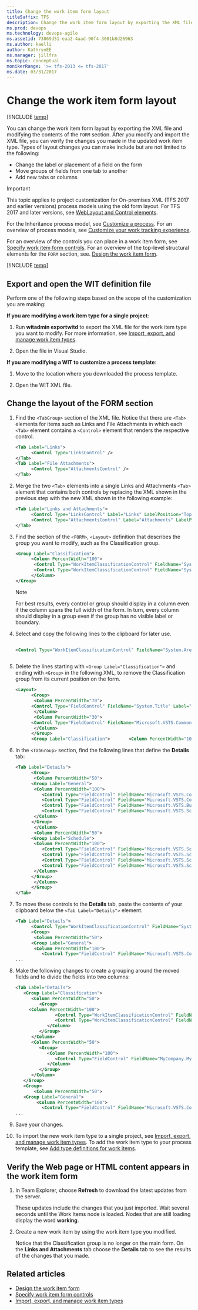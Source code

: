 ```yaml
---
title: Change the work item form layout 
titleSuffix: TFS 
description: Change the work item form layout by exporting the XML file and modifying its contents for Team Foundation Server  
ms.prod: devops
ms.technology: devops-agile
ms.assetid: 73869d51-eaa2-4aad-90f4-3081b8d26963
ms.author: kaelli
author: KathrynEE
ms.manager: jillfra
ms.topic: conceptual
monikerRange: '>= tfs-2013 <= tfs-2017'
ms.date: 03/31/2017
---
```


# Change the work item form layout

[!INCLUDE [temp](../../_shared/version-tfs-2013-2017.md)] 

You can change the work item form layout by exporting the XML file and modifying the contents of the `FORM` section. After you modify and import the XML file, you can verify the changes you made in the updated work item type. Types of layout changes you can make include but are not limited to the following:  
  
-   Change the label or placement of a field on the form    
-   Move groups of fields from one tab to another    
-   Add new tabs or columns  


> [!IMPORTANT]  
> This topic applies to project customization for On-premises XML (TFS 2017 and earlier versions) process models using the old form layout. For TFS 2017 and later versions, see [WebLayout and Control elements](weblayout-xml-elements.md). 
>
> For the Inheritance process model, see [Customize a process](../../organizations/settings/work/customize-process.md). For an overview of process models, see [Customize your work tracking experience](../customize-work.md).
  
For an overview of the controls you can place in a work item form, see [Specify work item form controls](specify-work-item-form-controls.md). For an overview of the top-level structural elements for the `FORM` section, see. [Design the work item form](design-work-item-form.md).  
  
[!INCLUDE [temp](../../_shared/update-xml-wit.md)] 
  
<a name="Export"></a> 
## Export and open the WIT definition file  
  
Perform one of the following steps based on the scope of the customization you are making:  
  
**If you are modifying a work item type for a single project**:  
  
1.  Run **witadmin exportwitd** to export the XML file for the work item type you want to modify. For more information, see [Import, export, and manage work item types](../witadmin/witadmin-import-export-manage-wits.md).  
  
2.  Open the file in Visual Studio.  
  
**If you are modifying a WIT to customize a process template**:  
  
1.  Move to the location where you downloaded the process template.  
  
2.  Open the WIT XML file.  
  
<a name="ChangeForm"></a> 
## Change the layout of the FORM section  
  
1.  Find the `<TabGroup>` section of the XML file. Notice that there are `<Tab>` elements for items such as Links and File Attachments in which each `<Tab>` element contains a `<Control>` element that renders the respective control.  
  
    ```xml
    <Tab Label="Links">  
          <Control Type="LinksControl" />  
    </Tab>  
    <Tab Label="File Attachments">  
          <Control Type="AttachmentsControl" />  
    </Tab>  
    ```  
  
2.  Merge the two `<Tab>` elements into a single Links and Attachments `<Tab>` element that contains both controls by replacing the XML shown in the previous step with the new XML shown in the following example:  
  
    ```xml
    <Tab Label="Links and Attachments">  
          <Control Type="LinksControl" Label="Links" LabelPosition="Top" />  
          <Control Type="AttachmentsControl" Label="Attachments" LabelPosition="Top" />  
    </Tab>  
    ```  
  
3.  Find the section of the `<FORM>`, `<Layout>` definition that describes the group you want to modify, such as the Classification group.  
  
    ```xml
    <Group Label="Classification">  
          <Column PercentWidth="100">  
           <Control Type="WorkItemClassificationControl" FieldName="System.AreaPath" Label="Area" LabelPosition="Left" />  
           <Control Type="WorkItemClassificationControl" FieldName="System.IterationPath" Label="Iteration" LabelPosition="Left" />  
          </Column>  
    </Group>  
    ```  
  
    > [!NOTE]  
    >  For best results, every control or group should display in a column even if the column spans the full width of the form. In turn, every column should display in a group even if the group has no visible label or boundary.  
  
4.  Select and copy the following lines to the clipboard for later use.  
  
    ```xml
  
    <Control Type="WorkItemClassificationControl" FieldName="System.AreaPath" Label="Area" LabelPosition="Left" /> <Control Type="WorkItemClassificationControl" FieldName="System.IterationPath" Label="Iteration" LabelPosition="Left" />  
  
    ```  
  
5.  Delete the lines starting with `<Group Label="Classification">` and ending with `<Group>` in the following XML, to remove the Classification group from its current position on the form.  
  
    ```xml
    <Layout>  
          <Group>  
           <Column PercentWidth="70">  
          <Control Type="FieldControl" FieldName="System.Title" Label="&Title:" LabelPosition="Left" />  
           </Column>  
           <Column PercentWidth="30">  
          <Control Type="FieldControl" FieldName="Microsoft.VSTS.Common.Discipline" Label="&Discipline:" LabelPosition="Left" />  
           </Column>  
          </Group>  
          <Group Label="Classification">       <Column PercentWidth="100">      <Control Type="WorkItemClassificationControl" FieldName="System.AreaPath" Label="&Area:" LabelPosition="Left" />      <Control Type="WorkItemClassificationControl" FieldName="System.IterationPath" Label="&Iteration:" LabelPosition="Left" />       </Column>      </Group>  
    ```  
  
6.  In the `<TabGroup>` section, find the following lines that define the **Details** tab:  
  
    ```xml
    <Tab Label="Details">  
          <Group>  
           <Column PercentWidth="50">  
          <Group Label="General">  
           <Column PercentWidth="100">  
              <Control Type="FieldControl" FieldName="Microsoft.VSTS.Common.Issue" Label="Iss&ue:" LabelPosition="Left" />  
              <Control Type="FieldControl" FieldName="Microsoft.VSTS.Common.ExitCriteria" Label="E&xit criteria:" LabelPosition="Left" />  
              <Control Type="FieldControl" FieldName="Microsoft.VSTS.Build.IntegrationBuild" Label="Integration &build:" LabelPosition="Left" />  
              <Control Type="FieldControl" FieldName="Microsoft.VSTS.Scheduling.TaskHierarchy" Label="Task C&ontext:" LabelPosition="Left" ReadOnly="True" />  
           </Column>  
          </Group>  
           </Column>  
           <Column PercentWidth="50">  
          <Group Label="Schedule">  
           <Column PercentWidth="100">  
              <Control Type="FieldControl" FieldName="Microsoft.VSTS.Scheduling.RemainingWork" Label="Remaining &work (hours):" LabelPosition="Left" />  
              <Control Type="FieldControl" FieldName="Microsoft.VSTS.Scheduling.CompletedWork" Label="Com&pleted work (hours):" LabelPosition="Left" />  
              <Control Type="FieldControl" FieldName="Microsoft.VSTS.Scheduling.StartDate" Label="Start Dat&e:" LabelPosition="Left" ReadOnly="True" />  
              <Control Type="FieldControl" FieldName="Microsoft.VSTS.Scheduling.FinishDate" Label="&Finish Date:" LabelPosition="Left" ReadOnly="True" />  
           </Column>  
          </Group>  
           </Column>  
          </Group>  
    </Tab>  
    ```  
  
7.  To move these controls to the **Details** tab, paste the contents of your clipboard below the `<Tab Label="Details">` element.  
  
    ```xml
    <Tab Label="Details">  
          <Control Type="WorkItemClassificationControl" FieldName="System.AreaPath" Label="Area" LabelPosition="Left" />      <Control Type="WorkItemClassificationControl" FieldName="System.IterationPath" Label="Iteration" LabelPosition="Left" />  
          <Group>  
           <Column PercentWidth="50">  
          <Group Label="General">  
           <Column PercentWidth="100">  
              <Control Type="FieldControl" FieldName="Microsoft.VSTS.Common.Issue" Label="Iss&ue:" LabelPosition="Left" />  
    ...  
    ```  
  
8.  Make the following changes to create a grouping around the moved fields and to divide the fields into two columns:  
  
    ```xml
    <Tab Label="Details">  
       <Group Label="Classification">
          <Column PercentWidth="50">
             <Group>
         <Column PercentWidth="100">
                   <Control Type="WorkItemClassificationControl" FieldName="System.AreaPath" Label="Area" LabelPosition="Left" />  
                   <Control Type="WorkItemClassificationControl" FieldName="System.IterationPath" Label="Iteration" LabelPosition="Left" />  
                </Column>
             </Group>
          </Column>
          <Column PercentWidth="50">
             <Group>
                <Column PercentWidth="100">
                   <Control Type="FieldControl" FieldName="MyCompany.MyProcess.Category" Label="Category" LabelPosition="Left" />  
                </Column>
             </Group>
          </Column>
       </Group>  
       <Group>  
           <Column PercentWidth="50">  
       <Group Label="General">  
            <Column PercentWidth="100">  
              <Control Type="FieldControl" FieldName="Microsoft.VSTS.Common.Issue" Label="Iss&ue:" LabelPosition="Left" />  
    ...  
    ```  
  
9. Save your changes.  
  
10. To import the new work item type to a single project, see [Import, export, and manage work item types](../witadmin/witadmin-import-export-manage-wits.md). To add the work item type to your process template, see [Add type definitions for work items](../process-templates/add-wit-definitions-process-template.md).  
  
<a name="Verify"></a> 
## Verify the Web page or HTML content appears in the work item form  
  
1.  In Team Explorer, choose **Refresh** to download the latest updates from the server.  
  
     These updates include the changes that you just imported. Wait several seconds until the Work Items node is loaded. Nodes that are still loading display the word **working**.  
  
2.  Create a new work item by using the work item type you modified.  
  
     Notice that the Classification group is no longer on the main form. On the **Links and Attachments** tab choose the **Details** tab to see the results of the changes that you made.  
  
## Related articles 
-  [Design the work item form](design-work-item-form.md)   
-  [Specify work item form controls](specify-work-item-form-controls.md)   
-  [Import, export, and manage work item types](../witadmin/witadmin-import-export-manage-wits.md)